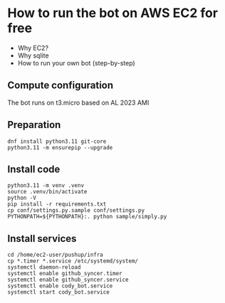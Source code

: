 # How to run the bot on AWS EC2 for free

* Why EC2?
* Why sqlite
* How to run your own bot (step-by-step)

## Compute configuration

The bot runs on t3.micro based on AL 2023 AMI

## Preparation

```
dnf install python3.11 git-core
python3.11 -m ensurepip --upgrade
```

## Install code

```
python3.11 -m venv .venv
source .venv/bin/activate
python -V
pip install -r requirements.txt
cp conf/settings.py.sample conf/settings.py
PYTHONPATH=${PYTHONPATH}:. python sample/simply.py
```

## Install services

```
cd /home/ec2-user/pushup/infra
cp *.timer *.service /etc/systemd/system/
systemctl daemon-reload
systemctl enable github_syncer.timer
systemctl enable github_syncer.service
systemctl enable cody_bot.service
systemctl start cody_bot.service
```
